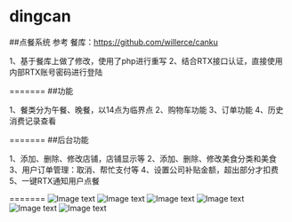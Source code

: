 dingcan
=======

##点餐系统
参考 餐库：https://github.com/willerce/canku


1、基于餐库上做了修改，使用了php进行重写
2、结合RTX接口认证，直接使用内部RTX账号密码进行登陆


=======
##功能

1、餐类分为午餐、晚餐，以14点为临界点
2、购物车功能
3、订单功能
4、历史消费记录查看


=======
##后台功能

1、添加、删除、修改店铺，店铺显示等
2、添加、删除、修改美食分类和美食
3、用户订单管理：取消、帮忙支付等
4、设置公司补贴金额，超出部分才扣费
5、一键RTX通知用户点餐


=======
![Image text](https://github.com/togetway/dingcan/blob/master/demo_img/food.png)
![Image text](https://github.com/togetway/dingcan/blob/master/demo_img/order.png)
![Image text](https://github.com/togetway/dingcan/blob/master/demo_img/admin_shop.png)
![Image text](https://github.com/togetway/dingcan/blob/master/demo_img/admin_chongzhi.png)
![Image text](https://github.com/togetway/dingcan/blob/master/demo_img/admin_chongzhi.png)
![Image text](https://github.com/togetway/dingcan/blob/master/demo_img/shop_del.png)
